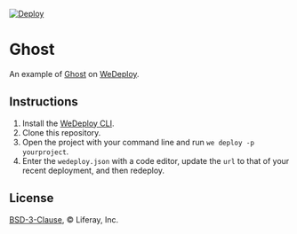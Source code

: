 [![Deploy](https://cdn.wedeploy.com/images/deploy.svg)](https://console.wedeploy.com/deploy?repo=https://github.com/wedeploy-examples/ghost-example)

# Ghost

An example of [Ghost](https://hub.docker.com/_/ghost/) on [WeDeploy](https://wedeploy.com/).

## Instructions

1. Install the [WeDeploy CLI](https://wedeploy.com/docs/intro/using-the-command-line/).
2. Clone this repository.
3. Open the project with your command line and run `we deploy -p yourproject`.
4. Enter the `wedeploy.json` with a code editor, update the `url` to that of your recent deployment, and then redeploy.

## License

[BSD-3-Clause](./LICENSE.md), © Liferay, Inc.
